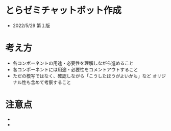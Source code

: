 # とらゼミチャットボット作成
- 2022/5/29 第１版

# 考え方
- 各コンポーネントの用途・必要性を理解しながら進めること
- 各コンポーネントには用途・必要性をコメントアウトすること
- ただの模写ではなく、確認しながら「こうしたほうがよいかも」など
オリジナル性も含めて考察すること


# 注意点
-
- 


